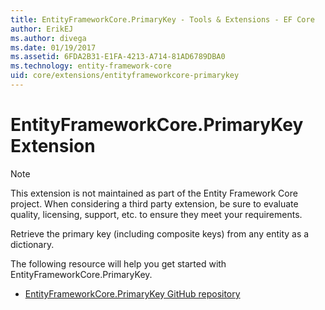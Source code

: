 ```yaml
---
title: EntityFrameworkCore.PrimaryKey - Tools & Extensions - EF Core
author: ErikEJ
ms.author: divega
ms.date: 01/19/2017
ms.assetid: 6FDA2B31-E1FA-4213-A714-81AD6789DBA0
ms.technology: entity-framework-core
uid: core/extensions/entityframeworkcore-primarykey
---
```

# EntityFrameworkCore.PrimaryKey Extension

> [!NOTE]  
> This extension is not maintained as part of the Entity Framework Core project. When considering a third party extension, be sure to evaluate quality, licensing, support, etc. to ensure they meet your requirements.

Retrieve the primary key (including composite keys) from any entity as a dictionary.

The following resource will help you get started with EntityFrameworkCore.PrimaryKey.
* [EntityFrameworkCore.PrimaryKey GitHub repository](https://github.com/NickStrupat/EntityFramework.PrimaryKey/)
